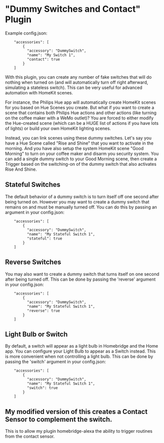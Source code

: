 
# "Dummy Switches and Contact" Plugin

Example config.json:

```
    "accessories": [
        {
          "accessory": "DummySwitch",
          "name": "My Switch 1",
          "contact": true
        }   
    ]

```

With this plugin, you can create any number of fake switches that will do nothing when turned on (and will automatically turn off right afterward, simulating a stateless switch). This can be very useful for advanced automation with HomeKit scenes.

For instance, the Philips Hue app will automatically create HomeKit scenes for you based on Hue Scenes you create. But what if you want to create a scene that contains both Philips Hue actions and other actions (like turning on the coffee maker with a WeMo outlet)? You are forced to either modify the Hue-created scene (which can be a HUGE list of actions if you have lots of lights) or build your own HomeKit lighting scenes.

Instead, you can link scenes using these dummy switches. Let's say you have a Hue Scene called "Rise and Shine" that you want to activate in the morning. And you have also setup the system HomeKit scene "Good Morning" to turn on your coffee maker and disarm you security system. You can add a single dummy switch to your Good Morning scene, then create a Trigger based on the switching-on of the dummy switch that also activates Rise And Shine.

## Stateful Switches

The default behavior of a dummy switch is to turn itself off one second after being turned on. However you may want to create a dummy switch that remains on and must be manually turned off. You can do this by passing an argument in your config.json:

```
    "accessories": [
        {
          "accessory": "DummySwitch",
          "name": "My Stateful Switch 1",
          "stateful": true
        }   
    ]

```

## Reverse Switches

You may also want to create a dummy switch that turns itself on one second after being turned off. This can be done by passing the 'reverse' argument in your config.json:

```
    "accessories": [
        {
          "accessory": "DummySwitch",
          "name": "My Stateful Switch 1",
          "reverse": true
        }   
    ]

```

## Light Bulb or Switch

By default, a switch will appear as a light bulb in Homebridge and the Home app. You can configure your Light Bulb to appear as a Switch instead. This is more convenient when not controlling a light bulb. This can be done by passing the 'switch' argument in your config.json:

```
    "accessories": [
        {
          "accessory": "DummySwitch",
          "name": "My Stateful Switch 1",
          "switch": true
        }   
    ]

```

## My modified version of this creates a Contact Sensor to complement the switch.

This is to allow my plugin homebridge-alexa the ability to trigger routines from the contact sensor.
